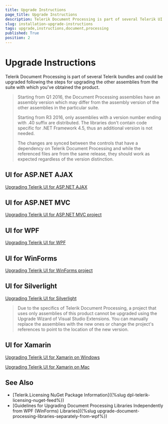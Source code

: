 ```yaml
---
title: Upgrade Instructions
page_title: Upgrade Instructions
description: Telerik Document Processing is part of several Telerik UI bundles, between you can choose. Learn more about the needed steps and the available options. 
slug: installation-upgrade-instructions
tags: upgrade,instructions,document,processing
published: True
position: 2
---
```


# Upgrade Instructions

Telerik Document Processing is part of several Telerik bundles and could be upgraded following the steps for upgrading the other assemblies from the suite with which you've obtained the product.

>Starting from Q1 2016, the Document Processing assemblies have an assembly version which may differ from the assembly version of the other assemblies in the particular suite. 
>
>Starting from R3 2016, only assemblies with a version number ending with .40 suffix are distributed. The libraries don't contain code specific for .NET Framework 4.5, thus an additional version is not needed.
>
>The changes are synced between the controls that have a dependency on Telerik Document Processing and while the referenced files are from the same release, they should work as expected regardless of the version distinction. 



## UI for ASP.NET AJAX

[Upgrading Telerik UI for ASP.NET AJAX](http://docs.telerik.com/devtools/aspnet-ajax/installation/upgrading-instructions/upgrading-a-trial-to-a-developer-license-or-to-a-newer-version)


## UI for ASP.NET MVC

[Upgrading Telerik UI for ASP.NET MVC project](http://docs.telerik.com/kendo-ui/aspnet-mvc/vs-integration/upgrade-wizard)


## UI for WPF

[Upgrading Telerik UI for WPF](https://docs.telerik.com/devtools/wpf/upgrade/installation-upgrading-from-trial-to-developer-license-wpf)


## UI for WinForms

[Upgrading Telerik UI for WinForms project](https://docs.telerik.com/devtools/winforms/visual-studio-integration/visual-studio-extensions/upgrade-project)


## UI for Silverlight

[Upgrading Telerik UI for Silverlight](http://docs.telerik.com/devtools/silverlight/installation-and-deployment/upgrading-instructions/installation-upgrading-from-trial-to-developer-license.html)

>Due to the specifics of Telerik Document Processing, a project that uses only assemblies of this product cannot be upgraded using the Upgrade Wizard of Visual Studio Extensions. You can manually replace the assemblies with the new ones or change the project's references to point to the location of the new version. 

## UI for Xamarin

[Upgrading Telerik UI for Xamarin on Windows](https://docs.telerik.com/devtools/xamarin/upgrade/upgrading-windows)

[Upgrading Telerik UI for Xamarin on Mac](https://docs.telerik.com/devtools/xamarin/upgrade/upgrading-mac)

## See Also

- [Telerik.Licensing NuGet Package Information]({%slug dpl-telerik-licensing-nuget-feed%})
- [Guidelines for Upgrading Document Processing Libraries Independently from WPF (WinForms) Libraries]({%slug upgrade-document-processing-libraries-separately-from-wpf%})
